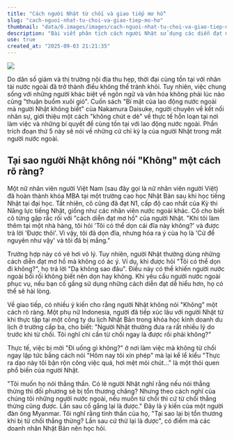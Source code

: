 ```yaml
---
title: "Cách người Nhật từ chối và giao tiếp mơ hồ"
slug: "cach-nguoi-nhat-tu-choi-va-giao-tiep-mo-ho"
thumbnail: "data/6.images/images/cach-nguoi-nhat-tu-choi-va-giao-tiep-mo-ho.webp"
description: "Bài viết phân tích cách người Nhật sử dụng các diễn đạt mơ hồ và không từ chối thẳng thừng, gây khó khăn cho người nước ngoài trong giao tiếp."
use: true
created_at: "2025-09-03 21:21:35"
---
```


![](/images/20250903-00000001-courrier-000-1-view.webp)

Do dân số giảm và thị trường nội địa thu hẹp, thời đại cùng tồn tại với nhân tài nước ngoài đã trở thành điều không thể tránh khỏi. Tuy nhiên, việc chung sống với những người khác biệt về ngôn ngữ và văn hóa không phải lúc nào cũng "thuận buồm xuôi gió". Cuốn sách "Bí mật của lao động nước ngoài mà người Nhật không biết" của Nakamura Daisuke, người chuyên về kết nối nhân sự, giới thiệu một cách "không chút e dè" về thực tế hỗn loạn tại nơi làm việc và những bí quyết để cùng tồn tại với lao động nước ngoài. Phần trích đoạn thứ 5 này sẽ nói về những cử chỉ kỳ lạ của người Nhật trong mắt người nước ngoài.

## Tại sao người Nhật không nói "Không" một cách rõ ràng?

Một nữ nhân viên người Việt Nam (sau đây gọi là nữ nhân viên người Việt) đã hoàn thành khóa MBA tại một trường cao học Nhật Bản sau khi học tiếng Nhật tại đại học. Tất nhiên, cô cũng đã đạt N1, cấp độ cao nhất của Kỳ thi Năng lực tiếng Nhật, giống như các nhân viên nước ngoài khác. Cô cho biết cô từng gặp rắc rối với "cách diễn đạt mơ hồ" của người Nhật. "Khi tôi làm thêm tại một nhà hàng, tôi hỏi 'Tôi có thể dọn cái đĩa này không?' và được trả lời 'Được thôi'. Vì vậy, tôi đã dọn đĩa, nhưng hóa ra ý của họ là 'Cứ để nguyên như vậy' và tôi đã bị mắng."

Trường hợp này có vẻ hơi vô lý. Tuy nhiên, người Nhật thường dùng những cách diễn đạt mơ hồ mà không có ác ý. Ví dụ, khi được hỏi "Tôi có thể dọn đi không?", họ trả lời "Dạ không sao đâu". Điều này có thể khiến người nước ngoài bối rối không biết nên dọn hay không. Khi yêu cầu người nước ngoài phục vụ, nếu bạn cố gắng sử dụng những cách diễn đạt dễ hiểu hơn, họ có thể sẽ hài lòng.

Về giao tiếp, có nhiều ý kiến cho rằng người Nhật không nói "Không" một cách rõ ràng. Một phụ nữ Indonesia, người đã tiếp xúc lâu với người Nhật từ khi thực tập tại một công ty du lịch Nhật Bản trong khóa học kinh doanh du lịch ở trường cấp ba, cho biết: "Người Nhật thường đưa ra rất nhiều lý do trước khi từ chối. Tôi nghĩ chỉ cần từ chối ngay là được rồi phải không?"

Thực tế, việc bị mời "Đi uống gì không?" ở nơi làm việc mà không từ chối ngay lập tức bằng cách nói "Hôm nay tôi xin phép" mà lại kể lể kiểu "Thực ra dạo này tôi bận rộn công việc quá, hơi mệt mỏi chút..." là một thói quen phổ biến của người Nhật.

"Tôi muốn họ nói thẳng thắn. Có lẽ người Nhật nghĩ rằng nếu nói thẳng thừng thì đối phương sẽ bị tổn thương chăng? Nhưng theo cách nghĩ của chúng tôi những người nước ngoài, nếu muốn từ chối thì cứ từ chối thẳng thừng cũng được. Lần sau cố gắng lại là được." Đây là ý kiến của một người đàn ông Myanmar. Tôi nghĩ rằng tinh thần của họ, "Tại sao lại bị tổn thương khi bị từ chối thẳng thừng? Lần sau cứ thử lại là được", có điểm mà các doanh nhân Nhật Bản nên học hỏi.